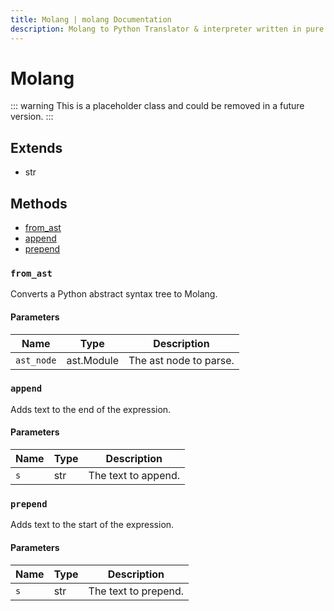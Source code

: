 ```yaml
---
title: Molang | molang Documentation
description: Molang to Python Translator & interpreter written in pure Python.
---
```


# Molang

::: warning
This is a placeholder class and could be removed in a future version.
:::

## Extends

- str

## Methods

- [from_ast](#from_ast)
- [append](#append)
- [prepend](#prepend)

### `from_ast`

Converts a Python abstract syntax tree to Molang.

#### Parameters

| Name       | Type       | Description            |
| ---------- | ---------- | ---------------------- |
| `ast_node` | ast.Module | The ast node to parse. |

### `append`

Adds text to the end of the expression.

#### Parameters

| Name | Type | Description         |
| ---- | ---- | ------------------- |
| `s`  | str  | The text to append. |

### `prepend`

Adds text to the start of the expression.

#### Parameters

| Name | Type | Description          |
| ---- | ---- | -------------------- |
| `s`  | str  | The text to prepend. |
